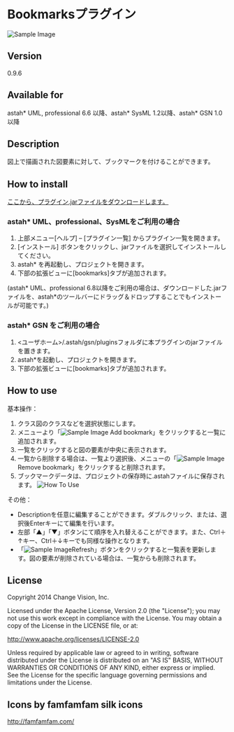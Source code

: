 Bookmarksプラグイン
===============================
![Sample Image](https://github.com/kenkenji/astah-bookmarks-plugin/raw/master/doc/screenshots/Astah_Bookmark_Plugin_jp.png)

Version
----------------
0.9.6

Available for
----------------
astah* UML, professional 6.6 以降、astah* SysML 1.2以降、astah* GSN 1.0以降

Description
----------------
図上で描画された図要素に対して、ブックマークを付けることができます。

How to install
----------------
[ここから、プラグイン.jarファイルをダウンロードします。](http://astah.change-vision.com/plugins/bookmarks/0.9.6.html)

### astah* UML、professional、SysMLをご利用の場合
1. 上部メニュー[ヘルプ] – [プラグイン一覧] からプラグイン一覧を開きます。
2. [インストール] ボタンをクリックし、jarファイルを選択してインストールしてください。
3. astah* を再起動し、プロジェクトを開きます。
4. 下部の拡張ビューに[bookmarks]タブが追加されます。

(astah* UML、professional 6.8以降をご利用の場合は、ダウンロードした.jarファイルを、astah*のツールバーにドラッグ＆ドロップすることでもインストールが可能です。)

### astah* GSN をご利用の場合
1. <ユーザホーム>/.astah/gsn/pluginsフォルダに本プラグインのjarファイルを置きます。
2. astah*を起動し、プロジェクトを開きます。
3. 下部の拡張ビューに[bookmarks]タブが追加されます。

How to use
----------------
基本操作：

1. クラス図のクラスなどを選択状態にします。
2. メニューより「![Sample Image](https://github.com/kenkenji/astah-bookmarks-plugin/raw/master/doc/screenshots/tag_blue_add.png)
Add bookmark」をクリックすると一覧に追加されます。
3. 一覧をクリックすると図の要素が中央に表示されます。
4. 一覧から削除する場合は、一覧より選択後、メニューの「![Sample Image](https://github.com/kenkenji/astah-bookmarks-plugin/raw/master/doc/screenshots/tag_blue_delete.png)Remove bookmark」をクリックすると削除されます。
5. ブックマークデータは、プロジェクトの保存時に.astahファイルに保存されます。
![How To Use](https://github.com/kenkenji/astah-bookmarks-plugin/raw/master/doc/screenshots/HowToUse.png)

その他：
* Descriptionを任意に編集することができます。ダブルクリック、または、選択後Enterキーにて編集を行います。
* 左部「▲」「▼」ボタンにて順序を入れ替えることができます。また、Ctrl＋↑キー、Ctrl＋↓キーでも同様な操作となります。
* 「![Sample Image](https://github.com/kenkenji/astah-bookmarks-plugin/raw/master/doc/screenshots/table_refresh.png)Refresh」ボタンをクリックすると一覧表を更新します。図の要素が削除されている場合は、一覧からも削除されます。

License
---------------
Copyright 2014 Change Vision, Inc.

Licensed under the Apache License, Version 2.0 (the "License");
you may not use this work except in compliance with the License.
You may obtain a copy of the License in the LICENSE file, or at:

   <http://www.apache.org/licenses/LICENSE-2.0>

Unless required by applicable law or agreed to in writing, software
distributed under the License is distributed on an "AS IS" BASIS,
WITHOUT WARRANTIES OR CONDITIONS OF ANY KIND, either express or implied.
See the License for the specific language governing permissions and
limitations under the License.

Icons by famfamfam silk icons 
----------------
<http://famfamfam.com/>

